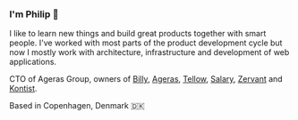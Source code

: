 ### I'm Philip 👋

I like to learn new things and build great products together with smart people. I've worked with most parts of the product development cycle but now I mostly work with architecture, infrastructure and development of web applications.

CTO of Ageras Group, owners of [Billy](https://billy.dk), [Ageras](https://ageras.com), [Tellow](https://tellow.nl), [Salary](https://salary.dk), [Zervant](https://zervant.com) and [Kontist](https://kontist.com).

Based in Copenhagen, Denmark 🇩🇰
